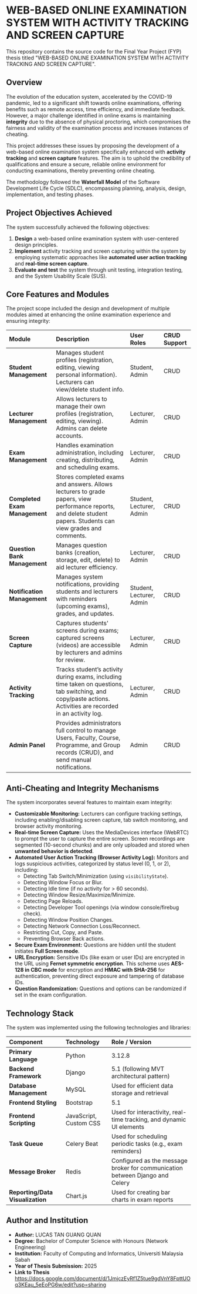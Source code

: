 # WEB-BASED ONLINE EXAMINATION SYSTEM WITH ACTIVITY TRACKING AND SCREEN CAPTURE

This repository contains the source code for the Final Year Project (FYP) thesis titled "WEB-BASED ONLINE EXAMINATION SYSTEM WITH ACTIVITY TRACKING AND SCREEN CAPTURE".

## Overview

The evolution of the education system, accelerated by the COVID-19 pandemic, led to a significant shift towards online examinations, offering benefits such as remote access, time efficiency, and immediate feedback. However, a major challenge identified in online exams is maintaining **integrity** due to the absence of physical proctoring, which compromises the fairness and validity of the examination process and increases instances of cheating.

This project addresses these issues by proposing the development of a web-based online examination system specifically enhanced with **activity tracking** and **screen capture** features. The aim is to uphold the credibility of qualifications and ensure a secure, reliable online environment for conducting examinations, thereby preventing online cheating.

The methodology followed the **Waterfall Model** of the Software Development Life Cycle (SDLC), encompassing planning, analysis, design, implementation, and testing phases.

## Project Objectives Achieved

The system successfully achieved the following objectives:

1.  **Design** a web-based online examination system with user-centered design principles.
2.  **Implement** activity tracking and screen capturing within the system by employing systematic approaches like **automated user action tracking** and **real-time screen capture**.
3.  **Evaluate and test** the system through unit testing, integration testing, and the System Usability Scale (SUS).

## Core Features and Modules

The project scope included the design and development of multiple modules aimed at enhancing the online examination experience and ensuring integrity:

| Module | Description | User Roles | CRUD Support |
| :--- | :--- | :--- | :--- |
| **Student Management** | Manages student profiles (registration, editing, viewing personal information). Lecturers can view/delete student info. | Student, Admin | CRUD |
| **Lecturer Management** | Allows lecturers to manage their own profiles (registration, editing, viewing). Admins can delete accounts. | Lecturer, Admin | CRUD |
| **Exam Management** | Handles examination administration, including creating, distributing, and scheduling exams. | Lecturer, Admin | CRUD |
| **Completed Exam Management** | Stores completed exams and answers. Allows lecturers to grade papers, view performance reports, and delete student papers. Students can view grades and comments. | Student, Lecturer, Admin | CRUD |
| **Question Bank Management** | Manages question banks (creation, storage, edit, delete) to aid lecturer efficiency. | Lecturer, Admin | CRUD |
| **Notification Management** | Manages system notifications, providing students and lecturers with reminders (upcoming exams), grades, and updates. | Student, Lecturer, Admin | CRUD |
| **Screen Capture** | Captures students' screens during exams; captured screens (videos) are accessible by lecturers and admins for review. | Lecturer, Admin | CRUD |
| **Activity Tracking** | Tracks student’s activity during exams, including time taken on questions, tab switching, and copy/paste actions. Activities are recorded in an activity log. | Lecturer, Admin | CRUD |
| **Admin Panel** | Provides administrators full control to manage Users, Faculty, Course, Programme, and Group records (CRUD), and send manual notifications. | Admin | CRUD |

## Anti-Cheating and Integrity Mechanisms

The system incorporates several features to maintain exam integrity:

*   **Customizable Monitoring:** Lecturers can configure tracking settings, including enabling/disabling screen capture, tab switch monitoring, and browser activity monitoring.
*   **Real-time Screen Capture:** Uses the MediaDevices interface (WebRTC) to prompt the user to capture the entire screen. Screen recordings are segmented (10-second chunks) and are only uploaded and stored when **unwanted behavior is detected**.
*   **Automated User Action Tracking (Browser Activity Log):** Monitors and logs suspicious activities, categorized by status level (0, 1, or 2), including:
    *   Detecting Tab Switch/Minimization (using `visibilityState`).
    *   Detecting Window Focus or Blur.
    *   Detecting Idle time (if no activity for > 60 seconds).
    *   Detecting Window Resize/Maximize/Minimize.
    *   Detecting Page Reloads.
    *   Detecting Developer Tool openings (via window console/firebug check).
    *   Detecting Window Position Changes.
    *   Detecting Network Connection Loss/Reconnect.
    *   Restricting Cut, Copy, and Paste.
    *   Preventing Browser Back actions.
*   **Secure Exam Environment:** Questions are hidden until the student initiates **Full Screen mode**.
*   **URL Encryption:** Sensitive IDs (like exam or user IDs) are encrypted in the URL using **Fernet symmetric encryption**. This scheme uses **AES-128 in CBC mode** for encryption and **HMAC with SHA-256** for authentication, preventing direct exposure and tampering of database IDs.
*   **Question Randomization:** Questions and options can be randomized if set in the exam configuration.

## Technology Stack

The system was implemented using the following technologies and libraries:

| Component | Technology | Role / Version |
| :--- | :--- | :--- |
| **Primary Language** | Python | 3.12.8 |
| **Backend Framework** | Django | 5.1 (following MVT architectural pattern) |
| **Database Management** | MySQL | Used for efficient data storage and retrieval |
| **Frontend Styling** | Bootstrap | 5.1 |
| **Frontend Scripting** | JavaScript, Custom CSS | Used for interactivity, real-time tracking, and dynamic UI elements |
| **Task Queue** | Celery Beat | Used for scheduling periodic tasks (e.g., exam reminders) |
| **Message Broker** | Redis | Configured as the message broker for communication between Django and Celery |
| **Reporting/Data Visualization** | Chart.js | Used for creating bar charts in exam reports |

## Author and Institution

*   **Author:** LUCAS TAN GUANG QUAN
*   **Degree:** Bachelor of Computer Science with Honours (Network Engineering)
*   **Institution:** Faculty of Computing and Informatics, Universiti Malaysia Sabah
*   **Year of Thesis Submission:** 2025
*   **Link to Thesis** https://docs.google.com/document/d/1JmjczEyRf1Z5tue9gdVnY8FpttUOq3KEau_5eEoPG6w/edit?usp=sharing
